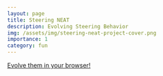 ```yaml
---
layout: page
title: Steering NEAT
description: Evolving Steering Behavior
img: /assets/img/steering-neat-project-cover.png
importance: 1
category: fun
---
```


[Evolve them in your browser!](https://ryanboldi.github.io/Steering-NEAT/game.html)